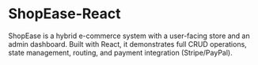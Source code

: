 # ShopEase-React
ShopEase is a hybrid e-commerce system with a user-facing store and an admin dashboard. Built with React, it demonstrates full CRUD operations, state management, routing, and payment integration (Stripe/PayPal).

